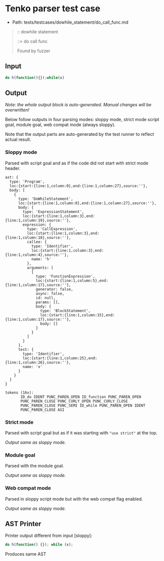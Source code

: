 # Tenko parser test case

- Path: tests/testcases/dowhile_statement/do_call_func.md

> :: dowhile statement
>
> ::> do call func
>
> Found by fuzzer


## Input

`````js
do h(function(){});while(x)
`````

## Output

_Note: the whole output block is auto-generated. Manual changes will be overwritten!_

Below follow outputs in four parsing modes: sloppy mode, strict mode script goal, module goal, web compat mode (always sloppy).

Note that the output parts are auto-generated by the test runner to reflect actual result.

### Sloppy mode

Parsed with script goal and as if the code did not start with strict mode header.

`````
ast: {
  type: 'Program',
  loc:{start:{line:1,column:0},end:{line:1,column:27},source:''},
  body: [
    {
      type: 'DoWhileStatement',
      loc:{start:{line:1,column:0},end:{line:1,column:27},source:''},
      body: {
        type: 'ExpressionStatement',
        loc:{start:{line:1,column:3},end:{line:1,column:19},source:''},
        expression: {
          type: 'CallExpression',
          loc:{start:{line:1,column:3},end:{line:1,column:18},source:''},
          callee: {
            type: 'Identifier',
            loc:{start:{line:1,column:3},end:{line:1,column:4},source:''},
            name: 'h'
          },
          arguments: [
            {
              type: 'FunctionExpression',
              loc:{start:{line:1,column:5},end:{line:1,column:17},source:''},
              generator: false,
              async: false,
              id: null,
              params: [],
              body: {
                type: 'BlockStatement',
                loc:{start:{line:1,column:15},end:{line:1,column:17},source:''},
                body: []
              }
            }
          ]
        }
      },
      test: {
        type: 'Identifier',
        loc:{start:{line:1,column:25},end:{line:1,column:26},source:''},
        name: 'x'
      }
    }
  ]
}

tokens (16x):
       ID_do IDENT PUNC_PAREN_OPEN ID_function PUNC_PAREN_OPEN
       PUNC_PAREN_CLOSE PUNC_CURLY_OPEN PUNC_CURLY_CLOSE
       PUNC_PAREN_CLOSE PUNC_SEMI ID_while PUNC_PAREN_OPEN IDENT
       PUNC_PAREN_CLOSE ASI
`````

### Strict mode

Parsed with script goal but as if it was starting with `"use strict"` at the top.

_Output same as sloppy mode._

### Module goal

Parsed with the module goal.

_Output same as sloppy mode._

### Web compat mode

Parsed in sloppy script mode but with the web compat flag enabled.

_Output same as sloppy mode._

## AST Printer

Printer output different from input [sloppy]:

````js
do h(function() {}); while (x);
````

Produces same AST

